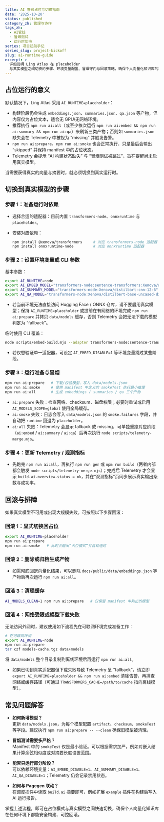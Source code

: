 ```yaml
---
title: AI 管线占位与切换指南
date: '2025-10-20'
status: published
category_zh: 管理与协作
tags_zh:
  - AI管线
  - 冒烟测试
  - 运行时切换
series: 项目起航手记
series_slug: project-kickoff
slug: ai-runtime-guide
excerpt: >-
  详细说明 Ling Atlas 在 placeholder
  与真实模型之间切换的步骤、环境变量配置、冒烟守门与回滚策略，确保个人向量化知识库的构建过程安全可控。
---
```


## 占位运行的意义

默认情况下，Ling Atlas 采用 `AI_RUNTIME=placeholder`：

- 构建阶段仍会生成 `embeddings.json`、`summaries.json`、`qa.json` 等产物，但内容仅为占位文本，适合无 GPU/无网络环境。
- 推荐执行 `npm run ai:all`（或至少依次运行 `npm run ai:embed && npm run ai:summary && npm run ai:qa`）来刷新三类产物；否则如 `summaries.json` 缺失会在 Telemetry 中被视为 “missing” 并触发告警。
- `npm run ai:prepare`、`npm run ai:smoke` 也会正常执行，只是最后会输出 “skipped” 并保持 manifest 中的占位状态。
- Telemetry 会提示 “AI 构建状态缺失” 与 “冒烟测试被跳过”，旨在提醒尚未启用真实模型。

当需要获得真实的向量与摘要时，就必须切换到真实运行时。

## 切换到真实模型的步骤

### 步骤 1：准备运行时依赖

- 选择合适的适配器：目前内置 `transformers-node`、`onnxruntime` 与 `placeholder`。
- 安装对应依赖：

     ```bash
     npm install @xenova/transformers     # 对应 transformers-node 适配器
     npm install onnxruntime-node         # 对应 onnxruntime 适配器
     ```

### 步骤 2：设置环境变量或 CLI 参数

基本参数：

```bash
export AI_RUNTIME=node
export AI_EMBED_MODEL="transformers-node:sentence-transformers:Xenova/all-MiniLM-L6-v2"
export AI_SUMMARY_MODEL="transformers-node:Xenova/distilbart-cnn-12-6"
export AI_QA_MODEL="transformers-node:Xenova/distilbert-base-uncased-distilled-squad"
```

- 若当前环境无法直接访问 Hugging Face / ONNX 仓库，请不要启用真实模型；保持 `AI_RUNTIME=placeholder` 或提前在有网络的环境完成 `npm run ai:prepare` 并拷贝 `data/models` 缓存，否则 Telemetry 会把无法下载的模型判定为 “fallback”。

临时使用 CLI 覆盖：

```bash
node scripts/embed-build.mjs --adapter transformers-node:sentence-transformers:Xenova/all-MiniLM-L6-v2
```

- 若仅想验证单一适配器，可设定 `AI_EMBED_DISABLE=1` 等环境变量跳过某些阶段。

### 步骤 3：运行准备与冒烟

```bash
npm run ai:prepare   # 下载/校验模型、写入 data/models.json
npm run ai:smoke     # 使用 manifest 中定义的 smokeTest 执行最小推理
npm run ai:all       # 生成 embeddings / summaries / qa 三个产物
```

- `ai:prepare` 失败：检查网络、checksum、磁盘权限；必要时重试或启用 `AI_MODELS_SCOPE=global` 使用全局缓存。
- `ai:smoke` 失败：日志会写入 `data/models.json` 的 `smoke.failures` 字段，并自动把 `runtime` 回退为 `placeholder`。
- `ai:all` 失败：Telemetry 会显示 fallback 或 missing，可单独重跑对应阶段（`ai:embed` / `ai:summary` / `ai:qa`）后再次执行 `node scripts/telemetry-merge.mjs`。

### 步骤 4：更新 Telemetry / 观测指标

- 先跑完 `npm run ai:all`，再执行 `npm run gen` 或 `npm run build`（两者内部都会触发 `node scripts/telemetry-merge.mjs`）；完成后 Telemetry 才会显示 `build.ai.overview.status = ok`，并在“观测指标”页同步展示真实输出条数与成功率。

## 回滚与排障

如果真实模型不可用或出现大规模失败，可按照以下步骤回滚：

### 回滚 1：显式切换回占位

```bash
export AI_RUNTIME=placeholder
npm run ai:prepare
npm run ai:smoke   # 此时会输出“占位模式”并自动通过
```

### 回滚 2：删除或归档生成产物

- 如需彻底回退向量化结果，可以删除 `docs/public/data/embeddings.json` 等产物后再次运行 `npm run ai:all`。

### 回滚 3：清理缓存

```bash
AI_MODELS_CLEAN=1 npm run ai:prepare   # 仅保留 manifest 中列出的模型
```

### 回滚 4：网络受限或模型下载失败

无法访问外网时，建议使用如下流程先在可联网环境完成准备工作：

```bash
# 在可联网环境
export AI_RUNTIME=node
npm run ai:prepare
tar czf models-cache.tgz data/models
```

将 `data/models` 整个目录复制到离线环境后再运行 `npm run ai:all`。

- 如果已切到真实适配器但下载失败导致 Telemetry 呈 “fallback”，请立即 `export AI_RUNTIME=placeholder && npm run ai:embed` 清除告警，再排查网络或缓存路径（可通过 `TRANSFORMERS_CACHE=/path/to/cache` 指向离线模型）。

## 常见问题解答

- **如何新增模型？**  
  更新 `data/models.json`，为每个模型配置 `artifact`、`checksum`、`smokeTest` 等字段。建议执行 `npm run ai:prepare -- --clean` 确保旧模型被清理。

- **冒烟测试需要多严格？**  
  Manifest 中的 `smokeTest` 仅是最小验证。可以根据需求加严，例如对嵌入结果计算余弦相似度或对摘要长度设置范围。

- **能否只运行部分阶段？**  
  可以依赖环境变量：`AI_EMBED_DISABLE=1`、`AI_SUMMARY_DISABLE=1`、`AI_QA_DISABLE=1`；Telemetry 仍会记录禁用状态。

- **如何与 Pagegen 联动？**  
  在调度插件中读取 `build.ai` 摘要即可，例如扩展 `example` 插件在构建后写入 AI 运行报告。

掌握上述流程，即可在占位模式与真实模型之间快速切换，确保个人向量化知识库在任何环境下都能安全构建、可控回滚。
